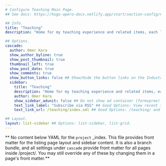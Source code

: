 ```yaml
---
# Configure Teaching Main Page.
## See docs: https://hugo-apero-docs.netlify.app/start/section-config/#lists-of-pages

## Info.
title: "Teaching"
description: "Home for my teaching experience and related items, each linked with accompanying materials if any exists."

## Options.
cascade:
  author: Omer Kara
  show_author_byline: true
  show_post_thumbnail: true
  thumbnail_left: true
  show_post_date: true
  show_comments: true
  show_button_links: false ## Show/Hide the button links on the Industry Main Page.
  sidebar:
    title: "Teaching"
    description: "Home for my teaching experience and related items, each linked with accompanying materials if any exists."
    author: Omer Kara
    show_sidebar_adunit: false ## Do not show ad container (formspree).
    text_link_label: "Subscribe via RSS" ## Good Options: View recent teaching items and Subscribe via RSS.
    text_link_url: /teaching/index.xml ## Good Options: /teaching/ and /teaching/index.xml.

## Layout.
layout: list-sidebar ## Options: list-sidebar, list-grid.
---
```


** No content below YAML for the `project` _index. This file provides front matter for the listing page layout and sidebar content. It is also a branch bundle, and all settings under `cascade` provide front matter for all pages inside /project/. You may still override any of these by changing them in a page's front matter.**
